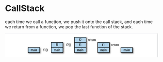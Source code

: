 # CallStack

each time we call a function, we push it onto the call stack, and each time we return from a function, we pop the last function of the stack.


![Alt text](callstack.png)